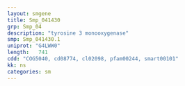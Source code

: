 ```yaml
---
layout: smgene
title: Smp_041430
grp: Smp_04
description: "tyrosine 3 monooxygenase"
smp: Smp_041430.1
uniprot: "G4LWW0"
length:   741
cdd: "COG5040, cd08774, cl02098, pfam00244, smart00101"
kk: ns
categories: sm
---
```

